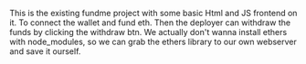 This is the existing fundme project with some basic Html and JS frontend on it.
To connect the wallet and fund eth. Then the deployer can withdraw the funds by clicking the withdraw btn.
We actually don't wanna install ethers with node_modules, so we can grab the ethers library to our own webserver and save it ourself.
